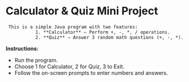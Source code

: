 # Calculator & Quiz Mini Project
     This is a simple Java program with two features:
               1. **Calculator** – Perform +, -, *, / operations.  
               2. **Quiz** – Answer 3 random math questions (+, -, *).  

**Instructions:**  
- Run the program.  
- Choose 1 for Calculator, 2 for Quiz, 3 to Exit.  
- Follow the on-screen prompts to enter numbers and answers.  

